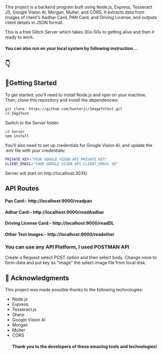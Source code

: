 

This project is a backend program built using Node.js, Express, Tesseract JS, Google Vision AI, Morgan, Multer, and CORS. It extracts data from images of client's Aadhar Card, PAN Card, and Driving License, and outputs client details in JSON format.


This is a free Glitch Server which takes 30s-50s to getting alive and then it ready to work.

#### You can also run on your local system by following instruction...

## 👇

## 🚀Getting Started

To get started, you'll need to install Node.js and npm on your machine. Then, clone this repository and install the dependencies:

```bash
git clone  https://github.com/hunterjc/ImageToText.git
cd Img2Text

```

Switch to the Server folder.

```bash
cd Server
npm install
```

You'll also need to set up credentials for Google Vision AI, and update the .env file with your credentials:

```bash
PRIVATE_KEY="YOUR GOOGLE VISON API PRIVATE KEY"
CLIENT_EMAIL="YOUR GOOGLE VISON API CLIENT_EMAIL ID"
```

Server will start on http://localhost:3035/
## API Routes
#### Pan Card:- http://localhost:9000/readpan
#### Adhar Card:- http://localhost:9000/readAadhar
#### Driving License Card:- http://localhost:9000/readDL
#### Other Text Images:- http://localhost:9000/readother

### You can use any API Platform, I used POSTMAN API

Create a Request select POST option and then select body.
Change none to form-data and put key as "image" the select image file from local disk.

## 🙏 Acknowledgments

This project was made possible thanks to the following technologies:

- Node.js
- Express
- Tesseract.js
- Sharp
- Google Vision AI
- Morgan
- Multer
- CORS
  #### Thank you to the developers of these amazing tools and technologies!
